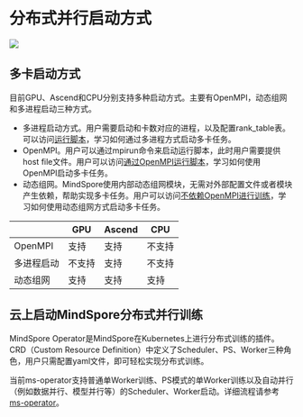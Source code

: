 # 分布式并行启动方式

<a href="https://gitee.com/mindspore/docs/blob/master/tutorials/experts/source_zh_cn/parallel/startup_method.md" target="_blank"><img src="https://mindspore-website.obs.cn-north-4.myhuaweicloud.com/website-images/master/resource/_static/logo_source.png"></a>

## 多卡启动方式

目前GPU、Ascend和CPU分别支持多种启动方式。主要有OpenMPI，动态组网和多进程启动三种方式。

- 多进程启动方式。用户需要启动和卡数对应的进程，以及配置rank_table表。可以访问[运行脚本](https://www.mindspore.cn/tutorials/experts/zh-CN/master/parallel/train_ascend.html#运行脚本)，学习如何通过多进程方式启动多卡任务。
- OpenMPI。用户可以通过mpirun命令来启动运行脚本，此时用户需要提供host file文件。用户可以访问[通过OpenMPI运行脚本](https://www.mindspore.cn/tutorials/experts/zh-CN/master/parallel/train_ascend.html#通过openmpi运行脚本)，学习如何使用OpenMPI启动多卡任务。
- 动态组网。MindSpore使用内部动态组网模块，无需对外部配置文件或者模块产生依赖，帮助实现多卡任务。用户可以访问[不依赖OpenMPI进行训练](https://www.mindspore.cn/tutorials/experts/zh-CN/master/parallel/train_gpu.html#不依赖openmpi进行训练)，学习如何使用动态组网方式启动多卡任务。

|              |  GPU   |  Ascend  |  CPU  |
| ------------ |  ----  |  ----  |  ----  |
|  OpenMPI     |  支持   |  支持  |  不支持  |
|  多进程启动     |  不支持 |  支持  |  不支持  |
|  动态组网     |  支持 |  支持  |  支持  |

## 云上启动MindSpore分布式并行训练

MindSpore Operator是MindSpore在Kubernetes上进行分布式训练的插件。CRD（Custom Resource Definition）中定义了Scheduler、PS、Worker三种角色，用户只需配置yaml文件，即可轻松实现分布式训练。

当前ms-operator支持普通单Worker训练、PS模式的单Worker训练以及自动并行（例如数据并行、模型并行等）的Scheduler、Worker启动。详细流程请参考 [ms-operator](https://gitee.com/mindspore/ms-operator)。
